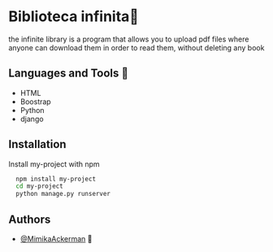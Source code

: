 
# Biblioteca infinita🤖

the infinite library is a program that allows you to upload pdf files where anyone can download them in order to read them, without deleting any book



## Languages and Tools 👅
- HTML
- Boostrap
- Python
- django




## Installation

Install my-project with npm

```bash
  npm install my-project
  cd my-project
  python manage.py runserver
```
    
## Authors

- [@MimikaAckerman](https://github.com/MimikaAckerman)  👋

